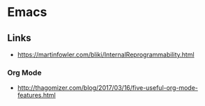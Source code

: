 
# Emacs

## Links

- https://martinfowler.com/bliki/InternalReprogrammability.html

### Org Mode

- http://thagomizer.com/blog/2017/03/16/five-useful-org-mode-features.html
